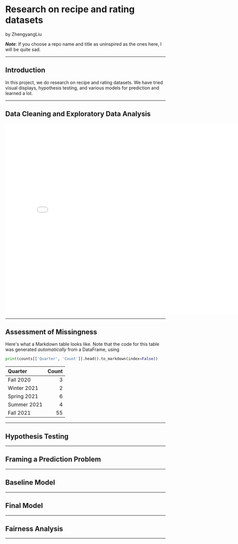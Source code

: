 # Research on recipe and rating datasets

by ZhengyangLiu

***Note***: If you choose a repo name and title as uninspired as the ones here, I will be quite sad.

---

## Introduction

In this project,  we do research on recipe and rating datasets. We have tried visual displays, hypothesis testing, and various models for prediction and learned a lot.  

---

## Data Cleaning and Exploratory Data Analysis

<iframe src="assets/10-80-enrollment.html" width=800 height=600 frameBorder=0></iframe>

---

## Assessment of Missingness

Here's what a Markdown table looks like. Note that the code for this table was generated _automatically_ from a DataFrame, using

```py
print(counts[['Quarter', 'Count']].head().to_markdown(index=False))
```

| Quarter     |   Count |
|:------------|--------:|
| Fall 2020   |       3 |
| Winter 2021 |       2 |
| Spring 2021 |       6 |
| Summer 2021 |       4 |
| Fall 2021   |      55 |

---

## Hypothesis Testing


---

## Framing a Prediction Problem


---

## Baseline Model


---


## Final Model


---


## Fairness Analysis


---